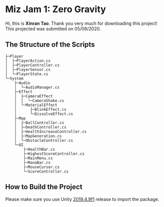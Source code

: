# Miz Jam 1: Zero Gravity
Hi, this is __Xinran Tao__. Thank you very much for downloading this project! This projected was submitted on 05/09/2020.

## The Structure of the Scripts
```
├─Player
│  ├─PlayerAction.cs
│  ├─PlayerController.cs
│  ├─PlayerSensor.cs
│  └─PlayerState.cs
└─System
    ├─Audio
    │  └─AudioManager.cs
    ├─Effect
    │  ├─CameraEffect
    │  │  └─CameraShake.cs
    │  └─MaterialEffect
    │      ├─BlinkEffect.cs
    │      └─DissolveEffect.cs
    ├─Map
    │  ├─BallController.cs
    │  ├─DeathController.cs
    │  ├─HealthIncreaseController.cs
    │  ├─MapGeneration.cs
    │  └─ObstacleController.cs
    └─UI
        ├─HealthBar.cs
        ├─HighestScoreController.cs
        ├─MainMenu.cs
        ├─ManaBar.cs
        ├─MouseCursor.cs
        └─ScoreController.cs
```

## How to Build the Project
Please make sure you use Unity [2019.4.9f1](https://unity.com/releases/editor/whats-new/2019.4.9) release to import the package. 
